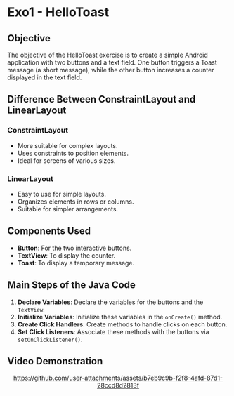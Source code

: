 # Exo1 - HelloToast

## Objective
The objective of the HelloToast exercise is to create a simple Android application with two buttons and a text field. One button triggers a Toast message (a short message), while the other button increases a counter displayed in the text field.

## Difference Between ConstraintLayout and LinearLayout

### ConstraintLayout
- More suitable for complex layouts.
- Uses constraints to position elements.
- Ideal for screens of various sizes.

### LinearLayout
- Easy to use for simple layouts.
- Organizes elements in rows or columns.
- Suitable for simpler arrangements.

## Components Used
- **Button**: For the two interactive buttons.
- **TextView**: To display the counter.
- **Toast**: To display a temporary message.

## Main Steps of the Java Code
1. **Declare Variables**: Declare the variables for the buttons and the `TextView`.
2. **Initialize Variables**: Initialize these variables in the `onCreate()` method.
3. **Create Click Handlers**: Create methods to handle clicks on each button.
4. **Set Click Listeners**: Associate these methods with the buttons via `setOnClickListener()`.

## Video Demonstration

<div align="center">

  
  https://github.com/user-attachments/assets/b7eb9c9b-f2f8-4afd-87d1-28ccd8d2813f

</div>
